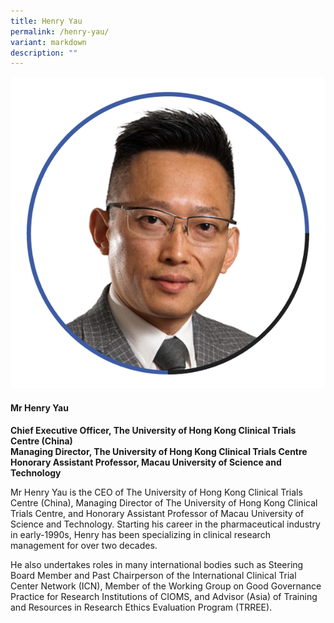 ```yaml
---
title: Henry Yau
permalink: /henry-yau/
variant: markdown
description: ""
---
```

<div class="row">
<div class="col is-3">
<img src="/images/Speakers_HenryYau.png">
</div>
<div class="col is-9 speaker-details">
	<h4><b>Mr Henry Yau</b></h4>
<b>Chief Executive Officer, The University of Hong Kong Clinical Trials Centre (China) <br>
	Managing Director, The University of Hong Kong Clinical Trials Centre <br>
	Honorary Assistant Professor, Macau University of Science and Technology</b>
	
<p>Mr Henry Yau is the CEO of The University of Hong Kong Clinical Trials Centre (China), Managing Director of The University of Hong Kong Clinical Trials Centre, and Honorary Assistant Professor of Macau University of Science and Technology. Starting his career in the pharmaceutical industry in early-1990s, Henry has been specializing in clinical research management for over two decades. <br>
	
He also undertakes roles in many international bodies such as Steering Board Member and Past Chairperson of the International Clinical Trial Center Network (ICN), Member of the Working Group on Good Governance Practice for Research Institutions of CIOMS, and Advisor (Asia) of Training and Resources in Research Ethics Evaluation Program (TRREE).

</p>
</div>
</div>